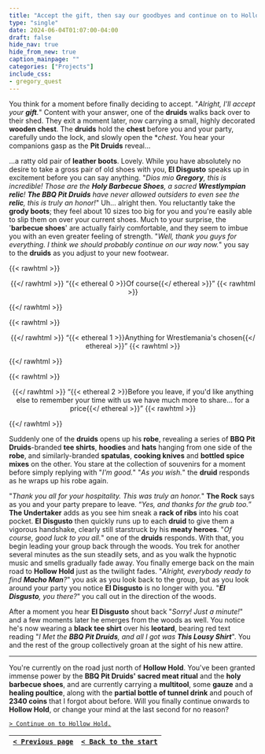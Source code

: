 ```yaml
---
title: "Accept the gift, then say our goodbyes and continue on to Hollow Hold."
type: "single"
date: 2024-06-04T01:07:00-04:00
draft: false
hide_nav: true
hide_from_new: true
caption_mainpage: ""
categories: ["Projects"]
include_css:
- gregory_quest
---
```


You think for a moment before finally deciding to accept. "*Alright, I'll accept your **gift**.*" Content with your answer, one of the **druids** walks back over to their shed. They exit a moment later, now carrying a small, highly decorated **wooden chest**. The **druids** hold the **chest** before you and your party, carefully undo the lock, and slowly open the **chest*. You hear your companions gasp as the **Pit Druids** reveal...

...a ratty old pair of **leather boots**. Lovely. While you have absolutely no desire to take a gross pair of old shoes with you, **El Disgusto** speaks up in excitement before you can say anything. "*Dios mio **Gregory**, this is incredible! Those are the **Holy Barbecue Shoes**, a sacred **Wrestlympian relic**! **The BBQ Pit Druids** have never allowed outsiders to even see the **relic**, this is truly an honor!*" Uh... alright then. You reluctantly take the **grody boots**; they feel about 10 sizes too big for you and you're easily able to slip them on over your current shoes. Much to your surprise, the '**barbecue shoes**' are actually fairly comfortable, and they seem to imbue you with an even greater feeling of strength. "*Well, thank you guys for everything. I think we should probably continue on our way now.*" you say to the **druids** as you adjust to your new footwear.

{{< rawhtml >}}<p style="text-align: center">{{</ rawhtml >}}
“{{< ethereal 0 >}}Of course{{</ ethereal >}}”
{{< rawhtml >}}</p>{{</ rawhtml >}}

{{< rawhtml >}}<p style="text-align: center">{{</ rawhtml >}}
“{{< ethereal 1 >}}Anything for Wrestlemania's chosen{{</ ethereal >}}”
{{< rawhtml >}}</p>{{</ rawhtml >}}

{{< rawhtml >}}<p style="text-align: center">{{</ rawhtml >}}
“{{< ethereal 2 >}}Before you leave, if you'd like anything else to remember your time with us we have much more to share... for a price{{</ ethereal >}}”
{{< rawhtml >}}</p>{{</ rawhtml >}}

Suddenly one of the **druids** opens up his **robe**, revealing a series of **BBQ Pit Druids**-branded **tee shirts**, **hoodies** and **hats** hanging from one side of the **robe**, and similarly-branded **spatulas**, **cooking knives** and **bottled spice mixes** on the other. You stare at the collection of souvenirs for a moment before simply replying with "*I'm good.*" "*As you wish.*" the **druid** responds as he wraps up his robe again.

"*Thank you all for your hospitality. This was truly an honor.*" **The Rock** says as you and your party prepare to leave. “*Yes, and thanks for the grub too.*” **The Undertaker** adds as you see him sneak a **rack of ribs** into his coat pocket. **El Disgusto** then quickly runs up to each **druid** to give them a vigorous handshake, clearly still starstruck by his **meaty heroes**. "*Of course, good luck to you all.*" one of the **druids** responds. With that, you begin leading your group back through the woods. You trek for another several minutes as the sun steadily sets, and as you walk the hypnotic music and smells gradually fade away. You finally emerge back on the main road to **Hollow Hold** just as the twilight fades. "*Alright, everybody ready to find **Macho Man**?*" you ask as you look back to the group, but as you look around your party you notice **El Disgusto** is no longer with you. "***El Disgusto**, you there?*" you call out in the direction of the woods.

After a moment you hear **El Disgusto** shout back "*Sorry! Just a minute!*" and a few moments later he emerges from the woods as well. You notice he's now wearing a **black tee shirt** over his **leotard**, bearing red text reading "*I Met the **BBQ Pit Druids**, and all I got was **This Lousy Shirt***". You and the rest of the group collectively groan at the sight of his new attire.

---

You're currently on the road just north of **Hollow Hold**. You've been granted immense power by the **BBQ Pit Druids' sacred meat ritual** and the **holy barbecue shoes**, and are currently carrying a **multitool**, some **gauze** and a **healing poultice**, along with the **partial bottle of tunnel drink** and pouch of **2340 coins** that I forgot about before. Will you finally continue onwards to **Hollow Hold**, or change your mind at the last second for no reason?

[``> Continue on to Hollow Hold.``](../121)

|[``< Previous page``](../119)|[``< Back to the start``](../)|
|---|---|